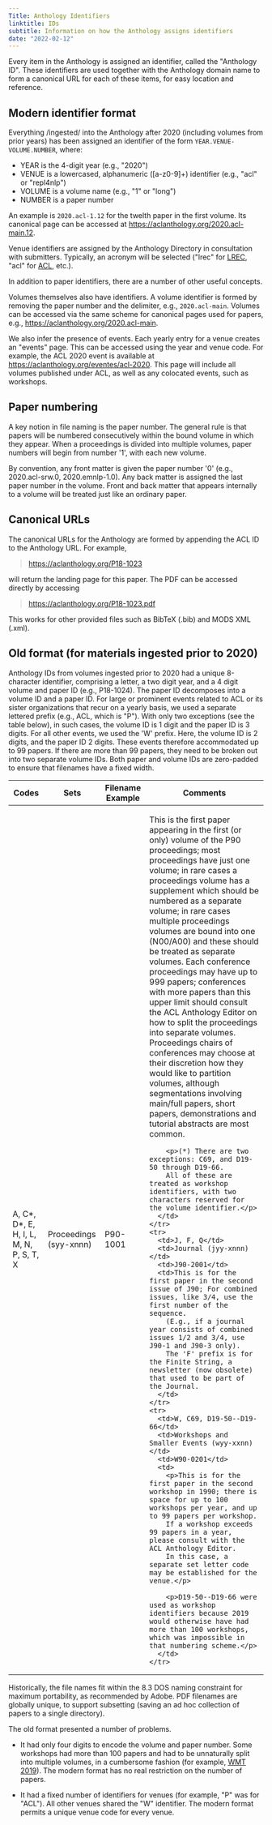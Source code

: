 ```yaml
---
Title: Anthology Identifiers
linktitle: IDs
subtitle: Information on how the Anthology assigns identifiers
date: "2022-02-12"
---
```


Every item in the Anthology is assigned an identifier, called the "Anthology ID".
These identifiers are used together with the Anthology domain name to form a canonical URL for each of these items, for easy location and reference.

## Modern identifier format

Everything /ingested/ into the Anthology after 2020 (including volumes from prior years) has been assigned an identifier of the form `YEAR.VENUE-VOLUME.NUMBER`, where:

- YEAR is the 4-digit year (e.g., "2020")
- VENUE is a lowercased, alphanumeric ([a-z0-9]+) identifier (e.g., "acl" or "repl4nlp")
- VOLUME is a volume name (e.g., "1" or "long")
- NUMBER is a paper number

An example is `2020.acl-1.12` for the twelth paper in the first volume.
Its canonical page can be accessed at <https://aclanthology.org/2020.acl-main.12>.

Venue identifiers are assigned by the Anthology Directory in consultation with submitters.
Typically, an acronym will be selected ("lrec" for [LREC](http://lrec.org), "acl" for [ACL](http://www.aclweb.org/), etc.).

In addition to paper identifiers, there are a number of other useful concepts.

Volumes themselves also have identifiers.
A volume identifier is formed by removing the paper number and the delimiter, e.g., `2020.acl-main`.
Volumes can be accessed via the same scheme for canonical pages used for papers, e.g., <https://aclanthology.org/2020.acl-main>.

We also infer the presence of events.
Each yearly entry for a venue creates an "events" page.
This can be accessed using the year and venue code.
For example, the ACL 2020 event is available at <https://aclanthology.org/eventes/acl-2020>.
This page will include all volumes published under ACL, as well as any colocated events, such as workshops.

## Paper numbering

A key notion in file naming is the paper number.
The general rule is that papers will be numbered consecutively within the bound volume in which they appear.
When a proceedings is divided into multiple volumes, paper numbers will begin from number '1', with each new volume.

By convention, any front matter is given the paper number '0' (e.g., 2020.acl-srw.0, 2020.emnlp-1.0).
Any back matter is assigned the last paper number in the volume.
Front and back matter that appears internally to a volume will be treated just like an ordinary paper.

## Canonical URLs

The canonical URLs for the Anthology are formed by appending the ACL ID to the Anthology URL.
For example,

> https://aclanthology.org/P18-1023

will return the landing page for this paper.
The PDF can be accessed directly by accessing

> https://aclanthology.org/P18-1023.pdf

This works for other provided files such as BibTeX (.bib) and MODS XML (.xml).


## Old format (for materials ingested prior to 2020)

Anthology IDs from volumes ingested prior to 2020 had a unique 8-character identifier, comprising a letter, a two digit year, and a 4 digit volume and paper ID (e.g., P18-1024).
The paper ID decomposes into a volume ID and a paper ID.
For large or prominent events related to ACL or its sister organizations that recur on a yearly basis, we used a separate lettered prefix (e.g., ACL, which is "P").
With only two exceptions (see the table below), in such cases, the volume ID is 1 digit and the paper ID is 3 digits.
For all other events, we used the 'W' prefix.
Here, the volume ID is 2 digits, and the paper ID 2 digits.
These events therefore accommodated up to 99 papers.
If there are more than 99 papers, they need to be broken out into two separate volume IDs.
Both paper and volume IDs are zero-padded to ensure that filenames have a fixed width.

<table class="table table-bordered">
  <thead class="thead-dark">
    <tr>
      <th scope="col">Codes</th>
      <th scope="col">Sets</th>
      <th scope="col">Filename Example</th>
      <th scope="col">Comments</th>
    </tr>
  </thead>
  <tbody>
    <tr>
      <td>A, C*, D*, E, H, I, L, M, N, P, S, T, X</td>
      <td>Proceedings (syy-xnnn)</td>
      <td>P90-1001</td>
      <td>
        <p>This is the first paper appearing in the first (or only) volume of the P90 proceedings; most proceedings have just one volume; in rare cases a proceedings volume has a supplement which should be numbered as a separate volume; in rare cases multiple proceedings volumes are bound into one (N00/A00) and these should be treated as separate volumes.
        Each conference proceedings may have up to 999 papers; conferences with more papers than this upper limit should consult the ACL Anthology Editor on how to split the proceedings into separate volumes.
        Proceedings chairs of conferences may choose at their discretion how they would like to partition volumes, although segmentations involving main/full papers, short papers, demonstrations and tutorial abstracts are most common.</p>

        <p>(*) There are two exceptions: C69, and D19-50 through D19-66.
        All of these are treated as workshop identifiers, with two characters reserved for the volume identifier.</p>
      </td>
    </tr>
    <tr>
      <td>J, F, Q</td>
      <td>Journal (jyy-xnnn)</td>
      <td>J90-2001</td>
      <td>This is for the first paper in the second issue of J90; For combined issues, like 3/4, use the first number of the sequence.
        (E.g., if a journal year consists of combined issues 1/2 and 3/4, use J90-1 and J90-3 only).
        The 'F' prefix is for the Finite String, a newsletter (now obsolete) that used to be part of the Journal.
      </td>
    </tr>
    <tr>
      <td>W, C69, D19-50--D19-66</td>
      <td>Workshops and Smaller Events (wyy-xxnn)</td>
      <td>W90-0201</td>
      <td>
        <p>This is for the first paper in the second workshop in 1990; there is space for up to 100 workshops per year, and up to 99 papers per workshop.
        If a workshop exceeds 99 papers in a year, please consult with the ACL Anthology Editor.
        In this case, a separate set letter code may be established for the venue.</p>

        <p>D19-50--D19-66 were used as workshop identifiers because 2019 would otherwise have had more than 100 workshops, which was impossible in that numbering scheme.</p>
      </td>
    </tr>
  </tbody>
</table>

Historically, the file names fit within the 8.3 DOS naming constraint for maximum portability, as recommended by Adobe.
PDF filenames are globally unique, to support subsetting (saving an ad hoc collection of papers to a single directory).

The old format presented a number of problems.

* It had only four digits to encode the volume and paper number.
  Some workshops had more than 100 papers and had to be unnaturally split into multiple volumes, in a cumbersome fashion (for example, [WMT 2019](https://aclanthology.org/events/wmt-2019/)).
  The modern format has no real restriction on the number of papers.

* It had a fixed number of identifiers for venues (for example, "P" was for "ACL").
  All other venues shared the "W" identifier.
  The modern format permits a unique venue code for every venue.

